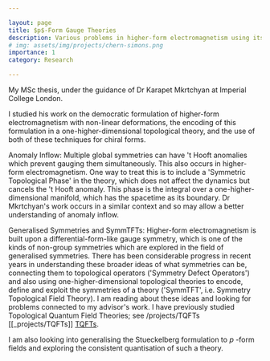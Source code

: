 ```yaml
---

layout: page
title: $p$-Form Gauge Theories
description: Various problems in higher-form electromagnetism using its democratic formulation.
# img: assets/img/projects/chern-simons.png
importance: 1
category: Research

---
```


My MSc thesis, under the guidance of Dr Karapet Mkrtchyan at Imperial College London.

I studied his work on the democratic formulation of higher-form electromagnetism with non-linear deformations, the encoding of this formulation in a one-higher-dimensional topological theory, and the use of both of these techniques for chiral forms.

Anomaly Inflow: Multiple global symmetries can have 't Hooft anomalies which prevent gauging them simultaneously. This also occurs in higher-form electromagnetism. One way to treat this is to include a 'Symmetric Topological Phase' in the theory, which does not affect the dynamics but cancels the 't Hooft anomaly. This phase is the integral over a one-higher-dimensional manifold, which has the spacetime as its boundary. Dr Mkrtchyan's work occurs in a similar context and so may allow a better understanding of anomaly inflow.

Generalised Symmetries and SymmTFTs: Higher-form electromagnetism is built upon a differential-form-like gauge symmetry, which is one of the kinds of non-group symmetries which are explored in the field of generalised symmetries. There has been considerable progress in recent years in understanding these broader ideas of what symmetries can be, connecting them to topological operators ('Symmetry Defect Operators') and also using one-higher-dimensional topological theories to encode, define and exploit the symmetries of a theory ('SymmTFT', i.e. Symmetry Topological Field Theory). I am reading about these ideas and looking for problems connected to my advisor's work. I have previously studied Topological Quantum Field Theories; see /projects/TQFTs [[_projects/TQFTs]] <a href="https://www.RehmatSChawla.github.io/projects/TQFTs">TQFTs</a>.

I am also looking into generalising the Stueckelberg formulation to $p$ -form fields and exploring the consistent quantisation of such a theory.
